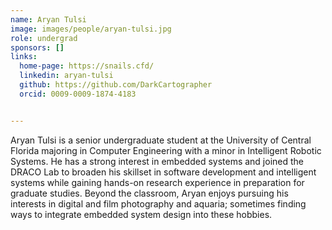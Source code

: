 ```yaml
---
name: Aryan Tulsi
image: images/people/aryan-tulsi.jpg
role: undergrad
sponsors: []
links:
  home-page: https://snails.cfd/
  linkedin: aryan-tulsi
  github: https://github.com/DarkCartographer
  orcid: 0009-0009-1874-4183


---
```


Aryan Tulsi is a senior undergraduate student at the University of Central Florida majoring in Computer Engineering with a minor in Intelligent Robotic Systems. He has a strong interest in embedded systems and joined the DRACO Lab to broaden his skillset in software development and intelligent systems while gaining hands-on research experience in preparation for graduate studies. Beyond the classroom, Aryan enjoys pursuing his interests in digital and film photography and aquaria; sometimes finding ways to integrate embedded system design into these hobbies.
